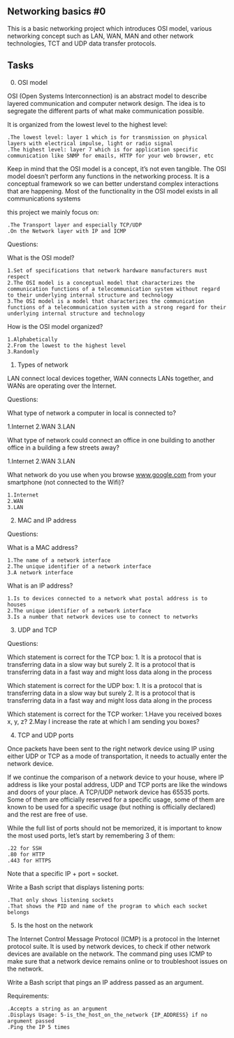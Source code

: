 Networking basics #0
--------------------
This is a basic networking project which introduces OSI model, various networking concept such as LAN, WAN, MAN and other network technologies, TCT and UDP data transfer protocols.

Tasks
-----

0. OSI model

OSI (Open Systems Interconnection) is an abstract model to describe layered communication and computer network design. The idea is to segregate the different parts of what make communication possible.

It is organized from the lowest level to the highest level:

	.The lowest level: layer 1 which is for transmission on physical layers with electrical impulse, light or radio signal
	.The highest level: layer 7 which is for application specific communication like SNMP for emails, HTTP for your web browser, etc

Keep in mind that the OSI model is a concept, it’s not even tangible. The OSI model doesn’t perform any functions in the networking process. It is a conceptual framework so we can better understand complex interactions that are happening. Most of the functionality in the OSI model exists in all communications systems

this project we mainly focus on:

	.The Transport layer and especially TCP/UDP
	.On the Network layer with IP and ICMP

Questions:

What is the OSI model?

	1.Set of specifications that network hardware manufacturers must respect
	2.The OSI model is a conceptual model that characterizes the communication functions of a telecommunication system without regard to their underlying internal structure and technology
	3.The OSI model is a model that characterizes the communication functions of a telecommunication system with a strong regard for their underlying internal structure and technology

How is the OSI model organized?

	1.Alphabetically
	2.From the lowest to the highest level
	3.Randomly

1. Types of network

LAN connect local devices together, WAN connects LANs together, and WANs are operating over the Internet.

Questions:

What type of network a computer in local is connected to?

1.Internet
2.WAN
3.LAN

What type of network could connect an office in one building to another office in a building a few streets away?

1.Internet
2.WAN
3.LAN

What network do you use when you browse www.google.com from your smartphone (not connected to the Wifi)?

	1.Internet
	2.WAN
	3.LAN

2. MAC and IP address

Questions:

What is a MAC address?

	1.The name of a network interface
	2.The unique identifier of a network interface
	3.A network interface

What is an IP address?

	1.Is to devices connected to a network what postal address is to houses
	2.The unique identifier of a network interface
	3.Is a number that network devices use to connect to networks

3. UDP and TCP

Questions:

Which statement is correct for the TCP box: 
	1. It is a protocol that is transferring data in a slow way but surely 
	2. It is a protocol that is transferring data in a fast way and might loss data along in the process 

Which statement is correct for the UDP box:
	1. It is a protocol that is transferring data in a slow way but surely
	2. It is a protocol that is transferring data in a fast way and might loss data along in the process 

Which statement is correct for the TCP worker: 
	1.Have you received boxes x, y, z? 
	2.May I increase the rate at which I am sending you boxes?

4. TCP and UDP ports

Once packets have been sent to the right network device using IP using either UDP or TCP as a mode of transportation, it needs to actually enter the network device.

If we continue the comparison of a network device to your house, where IP address is like your postal address, UDP and TCP ports are like the windows and doors of your place. A TCP/UDP network device has 65535 ports. Some of them are officially reserved for a specific usage, some of them are known to be used for a specific usage (but nothing is officially declared) and the rest are free of use.

While the full list of ports should not be memorized, it is important to know the most used ports, let’s start by remembering 3 of them:

	.22 for SSH
	.80 for HTTP
	.443 for HTTPS
Note that a specific IP + port = socket.

Write a Bash script that displays listening ports:

	.That only shows listening sockets
	.That shows the PID and name of the program to which each socket belongs

5. Is the host on the network

The Internet Control Message Protocol (ICMP) is a protocol in the Internet protocol suite. It is used by network devices, to check if other network devices are available on the network. The command ping uses ICMP to make sure that a network device remains online or to troubleshoot issues on the network.

Write a Bash script that pings an IP address passed as an argument.

Requirements:

	.Accepts a string as an argument
	.Displays Usage: 5-is_the_host_on_the_network {IP_ADDRESS} if no argument passed
	.Ping the IP 5 times
